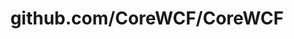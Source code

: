 ---
layout: post
title: github.com/CoreWCF/CoreWCF
categories: link
tags: [انگلیسی, گیت‌هاب, برنامه‌نویسی]
---